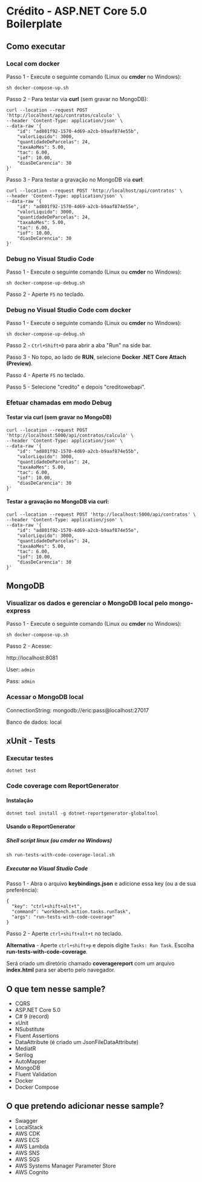 # Crédito - ASP.NET Core 5.0 Boilerplate

## Como executar

### Local com docker

Passo 1 - Execute o seguinte comando (Linux ou **cmder** no Windows):

`sh docker-compose-up.sh`

Passo 2 - Para testar via **curl** (sem gravar no MongoDB):

```
curl --location --request POST 'http://localhost/api/contratos/calculo' \
--header 'Content-Type: application/json' \
--data-raw '{
    "id": "ad801f92-1570-4d69-a2cb-b9aaf874e55b",
    "valorLiquido": 3000,
    "quantidadeDeParcelas": 24,
    "taxaAoMes": 5.00,
    "tac": 6.00,
    "iof": 10.00,
    "diasDeCarencia": 30
}'
```

Passo 3 - Para testar a gravação no MongoDB via **curl**:

```
curl --location --request POST 'http://localhost/api/contratos' \
--header 'Content-Type: application/json' \
--data-raw '{
    "id": "ad801f92-1570-4d69-a2cb-b9aaf874e55e",
    "valorLiquido": 3000,
    "quantidadeDeParcelas": 24,
    "taxaAoMes": 5.00,
    "tac": 6.00,
    "iof": 10.00,
    "diasDeCarencia": 30
}'
```

### Debug no Visual Studio Code

Passo 1 - Execute o seguinte comando (Linux ou **cmder** no Windows):

`sh docker-compose-up-debug.sh`

Passo 2 - Aperte `F5` no teclado.

### Debug no Visual Studio Code com docker

Passo 1 - Execute o seguinte comando (Linux ou **cmder** no Windows):

`sh docker-compose-up-debug.sh`

Passo 2 - `Ctrl+Shift+D` para abrir a aba "Run" na side bar.

Passo 3 - No topo, ao lado de **RUN**, selecione **Docker .NET Core Attach (Preview)**.

Passo 4 - Aperte `F5` no teclado.

Passo 5 - Selecione "credito" e depois "creditowebapi".


### Efetuar chamadas em modo Debug

#### Testar via curl (sem gravar no MongoDB)

```
curl --location --request POST 'http://localhost:5000/api/contratos/calculo' \
--header 'Content-Type: application/json' \
--data-raw '{
    "id": "ad801f92-1570-4d69-a2cb-b9aaf874e55b",
    "valorLiquido": 3000,
    "quantidadeDeParcelas": 24,
    "taxaAoMes": 5.00,
    "tac": 6.00,
    "iof": 10.00,
    "diasDeCarencia": 30
}'
```

#### Testar a gravação no MongoDB via curl:

```
curl --location --request POST 'http://localhost:5000/api/contratos' \
--header 'Content-Type: application/json' \
--data-raw '{
    "id": "ad801f92-1570-4d69-a2cb-b9aaf874e55e",
    "valorLiquido": 3000,
    "quantidadeDeParcelas": 24,
    "taxaAoMes": 5.00,
    "tac": 6.00,
    "iof": 10.00,
    "diasDeCarencia": 30
}'
```


## MongoDB

### Visualizar os dados e gerenciar o MongoDB local pelo mongo-express

Passo 1 - Execute o seguinte comando (Linux ou **cmder** no Windows):

`sh docker-compose-up.sh`

Passo 2 - Acesse:

http://localhost:8081

User: `admin`

Pass: `admin`

### Acessar o MongoDB local

ConnectionString: mongodb://eric:pass@localhost:27017

Banco de dados: local


## xUnit - Tests

### Executar testes

`dotnet test`

### Code coverage com ReportGenerator

#### Instalação

`dotnet tool install -g dotnet-reportgenerator-globaltool`

#### Usando o ReportGenerator

##### Shell script linux (ou cmder no Windows)

`sh run-tests-with-code-coverage-local.sh`

##### Executar no Visual Studio Code

Passo 1 - Abra o arquivo **keybindings.json** e adicione essa key (ou a de sua preferência):

```
{
  "key": "ctrl+shift+alt+t",
  "command": "workbench.action.tasks.runTask",
  "args": "run-tests-with-code-coverage"
}
```

Passo 2 - Aperte `ctrl+shift+alt+t` no teclado.

**Alternativa** - Aperte `ctrl+shift+p` e depois digite `Tasks: Run Task`. Escolha **run-tests-with-code-coverage**.

Será criado um diretório chamado **coveragereport** com um arquivo **index.html** para ser aberto pelo navegador.


## O que tem nesse sample?

* CQRS
* ASP.NET Core 5.0
* C# 9 (record)
* xUnit
* NSubstitute
* Fluent Assertions
* DataAttribute (é criado um JsonFileDataAttribute)
* MediatR
* Serilog
* AutoMapper
* MongoDB
* Fluent Validation
* Docker
* Docker Compose

## O que pretendo adicionar nesse sample?

* Swagger
* LocalStack
* AWS CDK
* AWS ECS
* AWS Lambda
* AWS SNS
* AWS SQS
* AWS Systems Manager Parameter Store
* AWS Cognito
